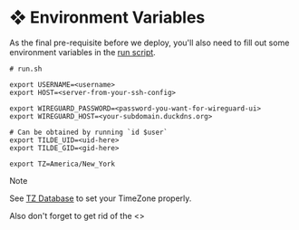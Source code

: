 # ❖ Environment Variables

As the final pre-requisite before we deploy, you'll also need to fill out some environment variables in the [run script](https://github.com/dotzenith/tilde/blob/main/run.sh).

```
# run.sh

export USERNAME=<username>
export HOST=<server-from-your-ssh-config>

export WIREGUARD_PASSWORD=<password-you-want-for-wireguard-ui>
export WIREGUARD_HOST=<your-subdomain.duckdns.org>

# Can be obtained by running `id $user`
export TILDE_UID=<uid-here>
export TILDE_GID=<gid-here>

export TZ=America/New_York
```
> [!NOTE]
> See [TZ Database](https://en.wikipedia.org/wiki/List_of_tz_database_time_zoneshttps://en.wikipedia.org/wiki/List_of_tz_database_time_zones) to set your TimeZone properly.
>
> Also don't forget to get rid of the \<\>
